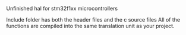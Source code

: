 Unfinished hal for stm32f1xx microcontrollers

Include folder has both the header files and the c source files
All of the functions are compiled into the same translation unit as your project.
